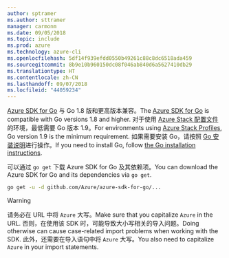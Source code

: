 ```yaml
---
author: sptramer
ms.author: sttramer
manager: carmonm
ms.date: 09/05/2018
ms.topic: include
ms.prod: azure
ms.technology: azure-cli
ms.openlocfilehash: 5df14f939efdd0550b49261c88c8dc6518ada459
ms.sourcegitcommit: 8b9e10b960150dc08f046ab840d6a5627410db29
ms.translationtype: HT
ms.contentlocale: zh-CN
ms.lasthandoff: 09/07/2018
ms.locfileid: "44059234"
---
```

<span data-ttu-id="c62a3-101">[Azure SDK for Go](https://github.com/Azure/azure-sdk-for-go) 与 Go 1.8 版和更高版本兼容。</span><span class="sxs-lookup"><span data-stu-id="c62a3-101">The [Azure SDK for Go](https://github.com/Azure/azure-sdk-for-go) is compatible with Go versions 1.8 and higher.</span></span> <span data-ttu-id="c62a3-102">对于使用 [Azure Stack 配置文件](/azure/azure-stack/user/azure-stack-version-profiles-go)的环境，最低需要 Go 版本 1.9。</span><span class="sxs-lookup"><span data-stu-id="c62a3-102">For environments using [Azure Stack Profiles](/azure/azure-stack/user/azure-stack-version-profiles-go), Go version 1.9 is the minimum requirement.</span></span>
<span data-ttu-id="c62a3-103">如果需要安装 Go，请按照 [Go 安装说明](https://golang.org/doc/install)进行操作。</span><span class="sxs-lookup"><span data-stu-id="c62a3-103">If you need to install Go, follow [the Go installation instructions](https://golang.org/doc/install).</span></span>

<span data-ttu-id="c62a3-104">可以通过 `go get` 下载 Azure SDK for Go 及其依赖项。</span><span class="sxs-lookup"><span data-stu-id="c62a3-104">You can download the Azure SDK for Go and its dependencies via `go get`.</span></span>

```bash
go get -u -d github.com/Azure/azure-sdk-for-go/...
```

> [!WARNING]
> <span data-ttu-id="c62a3-105">请务必在 URL 中将 `Azure` 大写。</span><span class="sxs-lookup"><span data-stu-id="c62a3-105">Make sure that you capitalize `Azure` in the URL.</span></span> <span data-ttu-id="c62a3-106">否则，在使用该 SDK 时，可能导致大小写相关的导入问题。</span><span class="sxs-lookup"><span data-stu-id="c62a3-106">Doing otherwise can cause case-related import problems when working with the SDK.</span></span> <span data-ttu-id="c62a3-107">此外，还需要在导入语句中将 `Azure` 大写。</span><span class="sxs-lookup"><span data-stu-id="c62a3-107">You also need to capitalize `Azure` in your import statements.</span></span>
